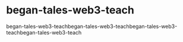 # began-tales-web3-teach
began-tales-web3-teachbegan-tales-web3-teachbegan-tales-web3-teachbegan-tales-web3-teach
